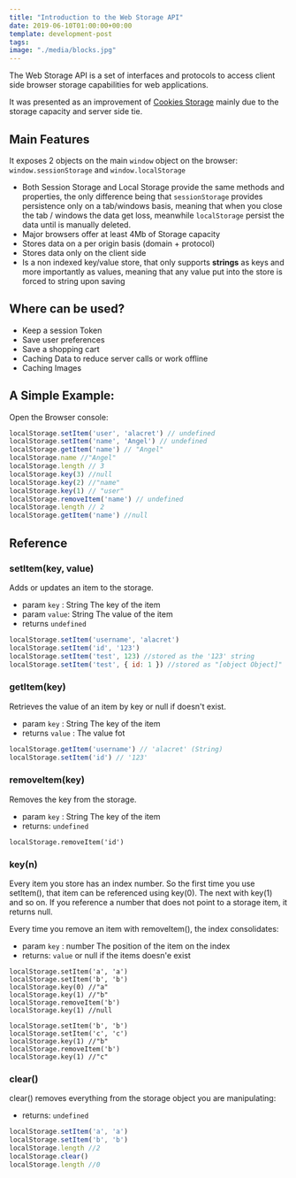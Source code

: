 ```yaml
---
title: "Introduction to the Web Storage API"
date: 2019-06-10T01:00:00+00:00
template: development-post
tags: 
image: "./media/blocks.jpg"
---
```


The Web Storage API is a set of interfaces and protocols to access client side browser storage capabilities for web applications.

It was presented as an improvement of [Cookies Storage](https://developer.mozilla.org/en-US/docs/Mozilla/Add-ons/WebExtensions/API/cookies) mainly due to the storage capacity and server side tie.

## Main Features

It exposes 2 objects on the main `window` object on the browser: `window.sessionStorage` and `window.localStorage`

- Both Session Storage and Local Storage provide the same methods and properties, the only difference being that `sessionStorage` provides persistence only on a tab/windows basis, meaning that when you close the tab / windows the data get loss, meanwhile `localStorage` persist the data until is manually deleted.
- Major browsers offer at least 4Mb of Storage capacity
- Stores data on a per origin basis (domain + protocol)
- Stores data only on the client side
- Is a non indexed key/value store, that only supports **strings** as keys and more importantly as values, meaning that any value put into the store is forced to string upon saving
 

## Where can be used?

- Keep a session Token
- Save user preferences
- Save a shopping cart
- Caching Data to reduce server calls or work offline
- Caching Images


## A Simple Example:

Open the Browser console:

```javascript
localStorage.setItem('user', 'alacret') // undefined
localStorage.setItem('name', 'Angel') // undefined
localStorage.getItem('name') // "Angel"
localStorage.name //"Angel"
localStorage.length // 3
localStorage.key(3) //null
localStorage.key(2) //"name"
localStorage.key(1) // "user"
localStorage.removeItem('name') // undefined
localStorage.length // 2
localStorage.getItem('name') //null
```

## Reference

### setItem(key, value)

Adds or updates an item to the storage.

- param `key` : String The key of the item
- param `value`: String The value of the item
- returns `undefined`

```javascript
localStorage.setItem('username', 'alacret')
localStorage.setItem('id', '123')
localStorage.setItem('test', 123) //stored as the '123' string
localStorage.setItem('test', { id: 1 }) //stored as "[object Object]"
```

### getItem(key)

Retrieves the value of an item by key or null if doesn't exist.

- param `key` : String The key of the item
- returns `value` : The value fot

```javascript
localStorage.getItem('username') // 'alacret' (String)
localStorage.setItem('id') // '123'
```

### removeItem(key)

Removes the key from the storage.

- param `key` : String The key of the item
- returns: `undefined`

```
localStorage.removeItem('id')
```

### key(n)

Every item you store has an index number. So the first time you use setItem(), that item can be referenced using key(0). The next with key(1) and so on.
If you reference a number that does not point to a storage item, it returns null.

Every time you remove an item with removeItem(), the index consolidates:

- param `key` : number The position of the item on the index
- returns: `value` or null if the items doesn'e exist

```
localStorage.setItem('a', 'a')
localStorage.setItem('b', 'b')
localStorage.key(0) //"a"
localStorage.key(1) //"b"
localStorage.removeItem('b')
localStorage.key(1) //null

localStorage.setItem('b', 'b')
localStorage.setItem('c', 'c')
localStorage.key(1) //"b"
localStorage.removeItem('b')
localStorage.key(1) //"c"
```

### clear()

clear() removes everything from the storage object you are manipulating:

- returns: `undefined`

```javascript
localStorage.setItem('a', 'a')
localStorage.setItem('b', 'b')
localStorage.length //2
localStorage.clear()
localStorage.length //0
```

